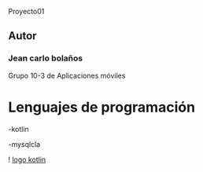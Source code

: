 Proyecto01
## Autor
### Jean carlo bolaños

Grupo 10-3 de Aplicaciones móviles 

# Lenguajes de programación 
-kotlin 

-mysqlcla


! [logo kotlin](imágenes/pCfEzr6L.png)




